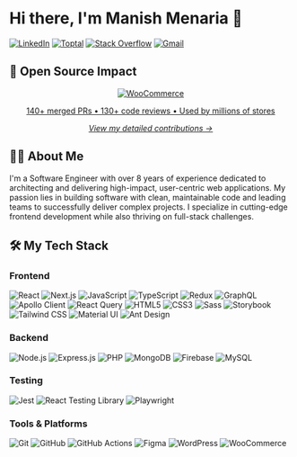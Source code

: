 # Hi there, I'm Manish Menaria 👋

<a href="https://www.linkedin.com/in/imanish003" target="_blank"><img src="https://img.shields.io/badge/LinkedIn-0a66c2?style=for-the-badge&logo=linkedin&logoColor=white" alt="LinkedIn"/></a>
<a href="https://www.toptal.com/resume/manish-menaria" target="_blank"><img src="https://img.shields.io/badge/Toptal-204ecf?style=for-the-badge&logo=toptal&logoColor=white" alt="Toptal"/></a>
<a href="https://stackoverflow.com/users/4185515/manish-menaria" target="_blank"><img src="https://img.shields.io/badge/Stack_Overflow-e7700d?style=for-the-badge&logo=stackoverflow&logoColor=white" alt="Stack Overflow"/></a>
<a href="mailto:mmenaria003@gmail.com"><img src="https://img.shields.io/badge/Gmail-D14836?style=for-the-badge&logo=gmail&logoColor=white" alt="Gmail"/></a>

## 🌟 Open Source Impact

<div align="center">
  <a href="./woocommerce-contributions.md">
    <img src="https://img.shields.io/badge/WooCommerce-873eff?style=for-the-badge&logo=woocommerce&logoColor=white" alt="WooCommerce"/>
    <p>
    140+ merged PRs • 130+ code reviews • Used by millions of stores
    </p>
    <em>View my detailed contributions →</em>
  </a>
</div>

## 👨‍💻 About Me

I'm a Software Engineer with over 8 years of experience dedicated to architecting and delivering high-impact, user-centric web applications. My passion lies in building software with clean, maintainable code and leading teams to successfully deliver complex projects. I specialize in cutting-edge frontend development while also thriving on full-stack challenges.

## 🛠️ My Tech Stack

### Frontend

<p>
    <img src="https://img.shields.io/badge/React-61DAFB?style=for-the-badge&logo=react&logoColor=black" alt="React"/>
    <img src="https://img.shields.io/badge/Next.js-000000?style=for-the-badge&logo=nextdotjs&logoColor=white" alt="Next.js"/>
    <img src="https://img.shields.io/badge/JavaScript-F7DF1E?style=for-the-badge&logo=javascript&logoColor=black" alt="JavaScript"/>
    <img src="https://img.shields.io/badge/TypeScript-3178C6?style=for-the-badge&logo=typescript&logoColor=white" alt="TypeScript"/>
    <img src="https://img.shields.io/badge/Redux-764ABC?style=for-the-badge&logo=redux&logoColor=white" alt="Redux"/>
    <img src="https://img.shields.io/badge/GraphQL-E10098?style=for-the-badge&logo=graphql&logoColor=white" alt="GraphQL"/>
    <img src="https://img.shields.io/badge/Apollo_GraphQL-311C87?style=for-the-badge&logo=apollo-graphql&logoColor=white" alt="Apollo Client"/>
    <img src="https://img.shields.io/badge/React_Query-FF4154?style=for-the-badge&logo=react-query&logoColor=white" alt="React Query"/>
    <img src="https://img.shields.io/badge/HTML5-E34F26?style=for-the-badge&logo=html5&logoColor=white" alt="HTML5"/>
    <img src="https://img.shields.io/badge/CSS3-1572B6?style=for-the-badge&logo=css3&logoColor=white" alt="CSS3"/>
    <img src="https://img.shields.io/badge/Sass-CC6699?style=for-the-badge&logo=sass&logoColor=white" alt="Sass"/>
    <img src="https://img.shields.io/badge/Storybook-FF4785?style=for-the-badge&logo=storybook&logoColor=white" alt="Storybook"/>
    <img src="https://img.shields.io/badge/Tailwind_CSS-06B6D4?style=for-the-badge&logo=tailwindcss&logoColor=white" alt="Tailwind CSS"/>
    <img src="https://img.shields.io/badge/Material_UI-0081CB?style=for-the-badge&logo=mui&logoColor=white" alt="Material UI"/>
    <img src="https://img.shields.io/badge/Ant_Design-0170FE?style=for-the-badge&logo=ant-design&logoColor=white" alt="Ant Design"/>
</p>

### Backend

<p>
    <img src="https://img.shields.io/badge/Node.js-339933?style=for-the-badge&logo=nodedotjs&logoColor=white" alt="Node.js"/>
    <img src="https://img.shields.io/badge/Express.js-000000?style=for-the-badge&logo=express&logoColor=white" alt="Express.js"/>
    <img src="https://img.shields.io/badge/PHP-777BB4?style=for-the-badge&logo=php&logoColor=white" alt="PHP"/>
    <img src="https://img.shields.io/badge/MongoDB-47A248?style=for-the-badge&logo=mongodb&logoColor=white" alt="MongoDB"/>
    <img src="https://img.shields.io/badge/Firebase-FFCA28?style=for-the-badge&logo=firebase&logoColor=black" alt="Firebase"/>
    <img src="https://img.shields.io/badge/MySQL-4479A1?style=for-the-badge&logo=mysql&logoColor=white" alt="MySQL"/>
    
</p>

### Testing

<p>
    <img src="https://img.shields.io/badge/Jest-C21325?style=for-the-badge&logo=jest&logoColor=white" alt="Jest"/>
    <img src="https://img.shields.io/badge/React_Testing_Library-E33332?style=for-the-badge&logo=testing-library&logoColor=white" alt="React Testing Library"/>
    <img src="https://img.shields.io/badge/Playwright-2EAD33?style=for-the-badge&logo=playwright&logoColor=white" alt="Playwright"/>
</p>

### Tools & Platforms

<p>
    <img src="https://img.shields.io/badge/Git-F05032?style=for-the-badge&logo=git&logoColor=white" alt="Git"/>
    <img src="https://img.shields.io/badge/GitHub-181717?style=for-the-badge&logo=github&logoColor=white" alt="GitHub"/>
    <img src="https://img.shields.io/badge/GitHub_Actions-2088FF?style=for-the-badge&logo=github-actions&logoColor=white" alt="GitHub Actions"/>
    <img src="https://img.shields.io/badge/Figma-F24E1E?style=for-the-badge&logo=figma&logoColor=white" alt="Figma"/>
    <img src="https://img.shields.io/badge/WordPress-21759B?style=for-the-badge&logo=wordpress&logoColor=white" alt="WordPress"/>
    <img src="https://img.shields.io/badge/WooCommerce-873eff?style=for-the-badge&logo=woocommerce&logoColor=white" alt="WooCommerce"/>
</p>
